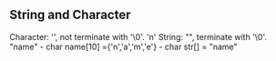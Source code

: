 ## String and Character
Character: '', not terminate with '\0'. 'n'
String: "", terminate with '\0'. "name"
        - char name[10] ={'n','a','m','e'}
        - char str[] = "name" 
